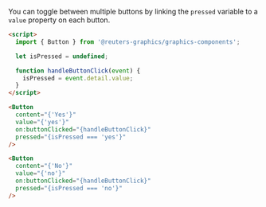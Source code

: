 You can toggle between multiple buttons by linking the `pressed` variable to a `value` property on each button.

```html
<script>
  import { Button } from '@reuters-graphics/graphics-components';

  let isPressed = undefined;

  function handleButtonClick(event) {
    isPressed = event.detail.value;
  }
</script>

<Button
  content="{'Yes'}"
  value="{'yes'}"
  on:buttonClicked="{handleButtonClick}"
  pressed="{isPressed === 'yes'}"
/>

<Button
  content="{'No'}"
  value="{'no'}"
  on:buttonClicked="{handleButtonClick}"
  pressed="{isPressed === 'no'}"
/>
```
